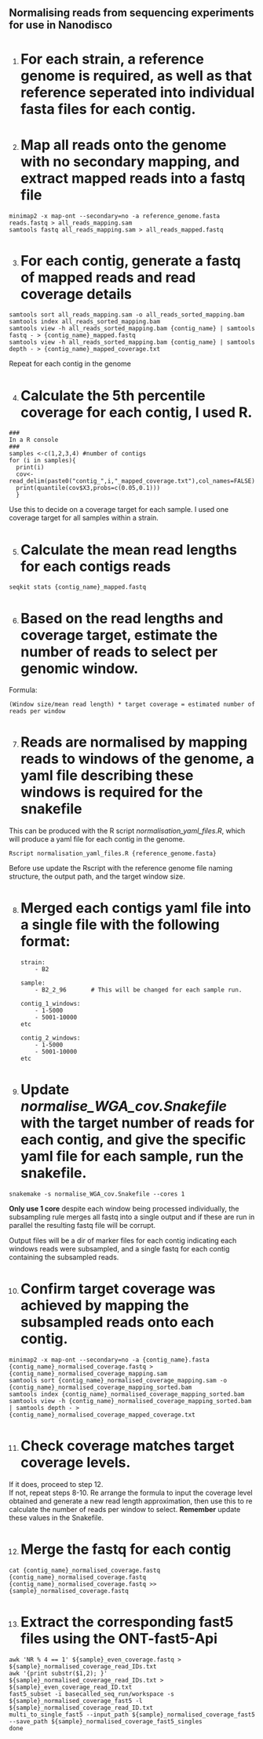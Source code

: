 ## Normalising reads from sequencing experiments for use in Nanodisco 

1. # For each strain, a reference genome is required, as well as that reference seperated into individual fasta files for each contig. 

2. # Map all reads onto the genome with no secondary mapping, and extract mapped reads into a fastq file
```
minimap2 -x map-ont --secondary=no -a reference_genome.fasta reads.fastq > all_reads_mapping.sam 
samtools fastq all_reads_mapping.sam > all_reads_mapped.fastq
```
3. # For each contig, generate a fastq of mapped reads and read coverage details
``` 
samtools sort all_reads_mapping.sam -o all_reads_sorted_mapping.bam
samtools index all_reads_sorted_mapping.bam
samtools view -h all_reads_sorted_mapping.bam {contig_name} | samtools fastq - > {contig_name}_mapped.fastq
samtools view -h all_reads_sorted_mapping.bam {contig_name} | samtools depth - > {contig_name}_mapped_coverage.txt
```
Repeat for each contig in the genome

4. # Calculate the 5th percentile coverage for each contig, I used R. 
```
###
In a R console
###
samples <-c(1,2,3,4) #number of contigs
for (i in samples){
  print(i)
  cov<-read_delim(paste0("contig_",i,"_mapped_coverage.txt"),col_names=FALSE)
  print(quantile(cov$X3,probs=c(0.05,0.1)))
  }
```
Use this to decide on a coverage target for each sample. I used one coverage target for all samples within a strain.

5. # Calculate the mean read lengths for each contigs reads 

```
seqkit stats {contig_name}_mapped.fastq 
```

6. # Based on the read lengths and coverage target, estimate the number of reads to select per genomic window.  
Formula:  
```
(Window size/mean read length) * target coverage = estimated number of reads per window
```
7. # Reads are normalised by mapping reads to windows of the genome, a yaml file describing these windows is required for the snakefile 
This can be produced with the R script *normalisation_yaml_files.R*, which will produce a yaml file for each contig in the genome.  
```
Rscript normalisation_yaml_files.R {reference_genome.fasta}
```
Before use update the Rscript with the reference genome file naming structure, the output path, and the target window size. 

8. # Merged each contigs yaml file into a single file with the following format:
    
    ```
    strain:
        - B2

    sample:
        - B2_2_96       # This will be changed for each sample run. 

    contig_1_windows:
        - 1-5000
        - 5001-10000
    etc

    contig_2_windows:
        - 1-5000
        - 5001-10000
    etc
    ```

9. # Update ***normalise_WGA_cov.Snakefile*** with the target number of reads for each contig, and give the specific yaml file for each sample, run the snakefile. 
```
snakemake -s normalise_WGA_cov.Snakefile --cores 1 
```
**Only use 1 core** despite each window being processed individually, the subsampling rule merges all fastq into a single output and if these are run in parallel the resulting fastq file will be corrupt.  

Output files will be a dir of marker files for each contig indicating each windows reads were subsampled, and a single fastq for each contig containing the subsampled reads. 

10. # Confirm target coverage was achieved by mapping the subsampled reads onto each contig. 
```
minimap2 -x map-ont --secondary=no -a {contig_name}.fasta {contig_name}_normalised_coverage.fastq > {contig_name}_normalised_coverage_mapping.sam
samtools sort {contig_name}_normalised_coverage_mapping.sam -o {contig_name}_normalised_coverage_mapping_sorted.bam
samtools index {contig_name}_normalised_coverage_mapping_sorted.bam
samtools view -h {contig_name}_normalised_coverage_mapping_sorted.bam | samtools depth - > {contig_name}_normalised_coverage_mapped_coverage.txt
```

11. # Check coverage matches target coverage levels.  
If it does, proceed to step 12.  
If not, repeat steps 8-10. Re arrange the formula to input the coverage level obtained and generate a new read length approximation, then use this to re calculate the number of reads per window to select. **Remember** update these values in the Snakefile. 

12. # Merge the fastq for each contig 
```
cat {contig_name}_normalised_coverage.fastq {contig_name}_normalised_coverage.fastq {contig_name}_normalised_coverage.fastq >> {sample}_normalised_coverage.fastq
```

13. # Extract the corresponding fast5 files using the ONT-fast5-Api
```
awk 'NR % 4 == 1' ${sample}_even_coverage.fastq > ${sample}_normalised_coverage_read_IDs.txt
awk '{print substr($1,2); }' ${sample}_normalised_coverage_read_IDs.txt > ${sample}_even_coverage_read_ID.txt
fast5_subset -i basecalled_seq_run/workspace -s ${sample}_normalised_coverage_fast5 -l ${sample}_normalised_coverage_read_ID.txt
multi_to_single_fast5 --input_path ${sample}_normalised_coverage_fast5 --save_path ${sample}_normalised_coverage_fast5_singles
done
```